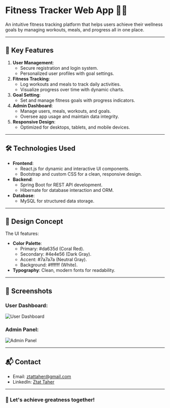 # Fitness Tracker Web App 🏋️‍♂️

An intuitive fitness tracking platform that helps users achieve their wellness goals by managing workouts, meals, and progress all in one place.

---

## 🌟 **Key Features**
1. **User Management**:
   - Secure registration and login system.
   - Personalized user profiles with goal settings.
2. **Fitness Tracking**:
   - Log workouts and meals to track daily activities.
   - Visualize progress over time with dynamic charts.
3. **Goal Setting**:
   - Set and manage fitness goals with progress indicators.
4. **Admin Dashboard**:
   - Manage users, meals, workouts, and goals.
   - Oversee app usage and maintain data integrity.
5. **Responsive Design**:
   - Optimized for desktops, tablets, and mobile devices.

---

## 🛠️ **Technologies Used**
- **Frontend**:  
  - React.js for dynamic and interactive UI components.  
  - Bootstrap and custom CSS for a clean, responsive design.  
- **Backend**:  
  - Spring Boot for REST API development.  
  - Hibernate for database interaction and ORM.  
- **Database**:  
  - MySQL for structured data storage.  

---

## 🎨 **Design Concept**
The UI features:
- **Color Palette**:  
  - Primary: #da635d (Coral Red).  
  - Secondary: #4e4e56 (Dark Gray).  
  - Accent: #7a7a7a (Neutral Gray).  
  - Background: #ffffff (White).  
- **Typography**: Clean, modern fonts for readability.

---

## 📸 **Screenshots**
### User Dashboard:
![User Dashboard](https://via.placeholder.com/800x400)  

### Admin Panel:
![Admin Panel](https://via.placeholder.com/800x400)

---

## 📬 **Contact**
- Email: ztattaher@gmail.com
- LinkedIn: [Ztat Taher](https://www.linkedin.com/in/ztat-taher/)

---

### 🚀 Let's achieve greatness together!
